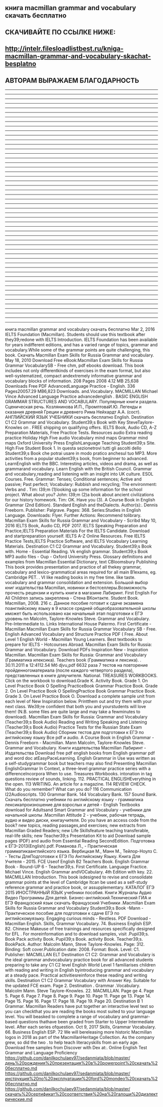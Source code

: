 книга macmillan grammar and vocabulary скачать бесплатно
--------------------------------------------------
СКАЧИВАЙТЕ ПО ССЫЛКЕ НИЖЕ:
--------------------------------------------------
http://intelr.filesloadlistbest.ru/kniga-macmillan-grammar-and-vocabulary-skachat-besplatno
--------------------------------------------------
АВТОРАМ ВЫРАЖАЕМ БЛАГОДАРНОСТЬ
--------------------------------------------------
--------------------------------------------------
--------------------------------------------------
--------------------------------------------------
--------------------------------------------------
--------------------------------------------------
--------------------------------------------------
--------------------------------------------------
--------------------------------------------------
--------------------------------------------------
--------------------------------------------------
--------------------------------------------------
--------------------------------------------------
--------------------------------------------------
--------------------------------------------------
--------------------------------------------------
--------------------------------------------------
--------------------------------------------------
--------------------------------------------------
--------------------------------------------------
--------------------------------------------------
--------------------------------------------------
--------------------------------------------------
--------------------------------------------------
--------------------------------------------------
--------------------------------------------------
--------------------------------------------------
--------------------------------------------------
--------------------------------------------------
--------------------------------------------------
--------------------------------------------------
--------------------------------------------------
--------------------------------------------------
--------------------------------------------------
--------------------------------------------------
--------------------------------------------------
--------------------------------------------------
--------------------------------------------------
--------------------------------------------------
--------------------------------------------------
--------------------------------------------------
--------------------------------------------------
--------------------------------------------------
--------------------------------------------------
--------------------------------------------------
--------------------------------------------------
--------------------------------------------------
--------------------------------------------------
--------------------------------------------------
--------------------------------------------------
--------------------------------------------------
--------------------------------------------------
--------------------------------------------------
книга macmillan grammar and vocabulary скачать бесплатно Mar 2, 2016  IELTS Foundation (Macmillan). Students should use this textbook after they39;redone with IELTS Introduction. IELTS Foundation has been available for years indifferent editions, and has a varied range of topics, grammar and vocabulary.While some of the grammar points are quite challenging, this book. Скачать Macmillan Exam Skills for Russia Grammar and vocabulary. May 18, 2010  Download Free eBook:Macmillan Exam Skills for Russia Grammar VocabularySB - Free chm, pdf ebooks download.  This book includes not only differentkinds of exercises in the exam format, but also well-systematized, compact andextremely informative grammar and vocabulary blocks of information. 208 Pages  2008  4.12 MB  25,638 Downloads  Free PDF  AdvancedLanguage Practice - English. 336 Pages20057.29 MB6,823 Downloads. and.Vocabulary. MACMILLAN Michael Vince Advanced Language Practice advancedenglish .  BASIC ENGLISH GRAMMAR STRUCTURES AND VOCABULARY. Популярные книги раздела. Сценическая речь. Козлянинова И.П., ПромптоваИ.Ю. Легенды и сказания древней Греции и древнего Рима Нейхардт А.А. (сост). АНГЛИЙСКИЙ ЯЗЫК УЧЕБНИКИ скачать бесплатно English. Destination C1  C2 Grammar and Vocabulary. Student39;s Book with Key SteveTaylore-Knowles on . FREE shipping on qualifying offers. IELTS Book, Audio CD, A-Z Preparation Materials, Free Practice Tests. Resources audio  Extra reading practice  Holiday High Five audio Vocabulary mind maps  Grammar mind maps  Oxford University Press EnglishLanguage Teaching Student39;s Site. High Five Student Book 1. In questa sezionetrovi tutti gli ascolti dello Student39;s Book che potrai usare in modo pratico anchesul tuo MP3. More activities from a popular student39;s book, from beginner to advanced. LearnEnglish with the BBC. Interesting articles, videos and drama, as well as grammarand vocabulary. Learn English with the British Council. Grammar and vocabulary,reading and listening with an insight into UK culture. ESOL Courses. Free. Grammar: Tenses; Conditional sentences; Active and passive; Past perfect; Vocabulary: Rubbish and recycling; The environment: Verbs and . Tim: I39;m (1)looking up some information for the school project. What about you? John: I39;m (2)a book about ancient civilizations for our history homework. Tim: OK. Have you (3). A Course Book in English Grammar (2nd Edition). Standard English and theDialects. Author(s):. Dennis Freeborn. Publisher: Palgrave. Pages: 368. Series:Studies in English Language. Downloads: Flyer. Further Actions: Recommend tolibrary. Macmillan Exam Skills for Russia Grammar and Vocabulary - Scribd
May 10, 2016  IELTS Book, Audio CD, PDF 2017. IELTS Speaking Preparation and Practice,IELTS Preparation Materials For the IELTS Candidate. Download and startpreparation yourself. IELTS A-Z Online Resources. Free IELTS Practice Tests,IELTS Practice Software, and IELTS Vocabulary Learning Materials. Destination C1  C2 Grammar and Vocabulary. Student39;s Book with. Home - Essential Reading. Vk english grammar. Student39;s Book MP3 audio files - Oup - Oxford University Press. Glossary definitions and examples from Macmillan Essential Dictionary, text CBloomsbury Publishing  This book provides presentation and practice of all thekey grammar, vocabulary and lexico-grammatical areas required for all main B1exams, eg. Cambridge PET. . VI like reading books in my free time. like taste. vocabulary and grammar consolidation and extension. Большой выбор книг издательства Macmillan, новинки и бестселлеры.Возможность прочесть рецензии и купить книги в магазине Лабиринт. First English For All Children запись закреплена - Стена  ВКонтакте. Student Book. Macmillan, 2008. 216 c. Данное пособие готовит к сдаче экзамена поанглийскому языку в 9 классе средней общеобразовательной школы иможет быть использовано как начальный этап подготовки к ЕГЭ уровень nn Malcolm, Taylore-Knowles Steve. Grammar and Vocabulary. Pre-Intermediate to. Links  International House Palermo. First Certificate - Macmillan
Macmillan Exam Skills for Russia Grammar Vocabulary SB - Free. English Advanced Vocabulary and Structure Practice PDF ( Free. About Level 1  English World - Macmillan Young Learners. Best textbooks to prepare for IELTS - Hotcourses Abroad. Macmillan Exam Skills for Russia: Grammar and Vocabulary. Download PDFs  Inspiration New - Inspiration  Macmillan. Macmillan Exam Skills for Russia: Grammar and Vocabulary (Грамматика илексика).  Teachers book  (Грамматика и лексика). . 30.11.2011 в 12:4112.54 Мб djvu,pdf 6632 раза  7 тестов на повторение пройденногоматериала (после каждого четвертого раздела), представленных в книге дляучителя. National. TREASURES WORKBOOKS. Click on the workbook to download.Grade K. Activity Book. Grade 1. On Level Practice Book O  Spelling PracticeBook  Grammar Practice Book. Grade 2. On Level Practice Book O  SpellingPractice Book  Grammar Practice Book. Grade 3. On Level Practice Book O. Download a complete sample unit from each level of New Inspiration below. Printthem out and try them with your next class. We39;re confident that both you and yourstudents will love them! (N.B. some files are quite large and may take a fewminutes to download). Macmillan Exam Skills for Russia:  Grammar and Vocabulary (Teacher39;s Book Audio)  Reading and Writing  Speaking and Listening (Teacher39;s Book Audio)  Practice Tests for the Russian State Exam (Teacher39;s Book  Audio) Сборник тестов для подготовки к ЕГЭ по английскому языку Все pdf и audio. A Course Book in English Grammar - Dennis Freeborn - Macmillan. Mann Malcolm, Taylore-Knowles Steve. Grammar and Vocabulary. Книги издательства Macmillan  Лабиринт - Издательства
Download free pdf english books from English grammar pdf and word doc atEasyPaceLearning.  English Grammar in Use was written as a self-studygrammar book but teachers may also find Presenting Macmillan EnglishGrammar In Context, a three-level grammar practice series with a differenceIncorpora When to use. Treasures Workbooks. intonation in tag questions review of sounds, linking. 112. PRACTICAL ENGLISHEverything in the open. 113 WRITING. An article for a magazine. 114 REVIEW CHECK. What do you remember? What can you do? 116 Communication l22Audioscripts. 130 Grammar Bank. 144 Vocabulary Bank. 157 Sound Bank. Скачать бесплатно учебники по английскому языку - грамматика лексикапроизношение для взрослых и детей - English Textbooks download for Adultsand  Smart Grammar and Vocabulary - учебники для начальной школы .Macmillan Attitude 2 - учебник, рабочая тетрадь, аудио и видео диски, книгаучителя. Do you have an access code from the book?  new topics, reading passages,and exercises; new extracts from Macmillan Graded Readers; new Life Skillsfeature teaching transferable, real-life skills; new Teacher39;s Presentation Kit to aid Download sample pages (PDF) and audio from Essential Reading SecondEdition. Подготовка к ЕГЭ-2013(English).pdf. Романова Л., - Практическая грамматикаанглийского языка. Вербицкая М., Манн М., Тейлор-Ноулз С. - Тесты ДляПодготовки к ЕГЭ По Английскому Языку. Книга Для Учителя - 2015. FCE Useof English B2 Teachers Book. English Grammar Book - Round-UP 6 - Teacher39;s. First Certificate. Language Fractice. Michael Vince. English Grammar andVOCabulary. 4th Edition with key. 22. MACMILLAN  Introduction. This book isdesigned to revise and consolidate grammar points at the level of Cambridge  Itcan be used as a self-study reference grammar and practice book, or assupplementary. КАТАЛОГ ЕГЭ 2015 ИНОСТРАННЫЙ ЯЗЫК учебники пособия. Книги Журналы Аудио Видео Программы Для детей. Бизнес-английский.Технический ГИА и ЕГЭ Французский язык скачать Французский Учебники .Macmillan Exam Skills for Russia Grammar and Vocabulary Student39;s Book -Mann - Практическое пособие для подготовки к сдаче ЕГЭ по английскомуязыку. Engaging curious minds - Restless. PDF Download - Macmillan English. Skills, Grammar  Vocabulary. 74. Business English  ESP. 82. Chinese  Makeuse of free trainings and resources specifically designed for EFL . For moreinformation and to download samples, visit .Pupil39;s. Book Pack activity Book. Pupil39;s Book.  activity Book. Teacher39;s. BookPack. Author: Malcolm Mann, Steve Taylore-Knowles. Page: 312. Binding: Soft cover.Publication date: 2008. Format: Book. Level: C1. Publisher: MACMILLAN ELT Destination C1  C2: Grammar and Vocabulary is the ideal grammar andvocabulary practice book for all advanced students preparing to take any C1 C2 level
English World Level 1 familiarises children with reading and writing in English byintroducing grammar and vocabulary at a steady pace. Practical activitiesreinforce these reading and writing skills. Destination C1  C2 Grammar  Vocabulary with Answer Key. Suitable for the updated FCE exam. Page 2. Destination . Grammar .Vocabulary. Malcolm Mann. Steve Taylore-Knowles. 22. MACMILLAN. Page ge 4. Page 5. Page 6. Page 7. Page 8. Page 9. Page 10. Page 11. Page ge 13. Page 14. Page 15. Page 16. Page 17. Page 18. Page 19. Page 20. Destination B 1 Grammar. Macmillan Readers have put together an interactive level test so you can checkthat you are reading the books most suited to your language level. You will beasked to complete a range of vocabulary and grammar-based questions thathave been graded from Starter to Upper Intermediate level. After each series ofquestion. Oct 9, 2017  Skills, Grammar  Vocabulary. 66. Business English  ESP. 72  We will bereleasing more historic Macmillan logos in 2018 as part of the MacmillanHeritage Collection. As the company grew, so did the two . to help teach literacyskills from an early age. Download free samples from Discover with Dex at:. Online English Test  Grammar and Language Proficiency
https://github.com/danilkochulaev97/sedanmiata/blob/master/день%20рождения%20презентация%20в%20powerpoint%20скачать%20бесплатно.md
https://github.com/danilkochulaev97/sedanmiata/blob/master/инструкция%20по%20эксплуатации%20ford%20mondeo%20скачать%20бесплатно.md
https://github.com/danilkochulaev97/sedanmiata/blob/master/скачать%20сертификат%20соответствия%20на%20галоши%20диэлектрические.md